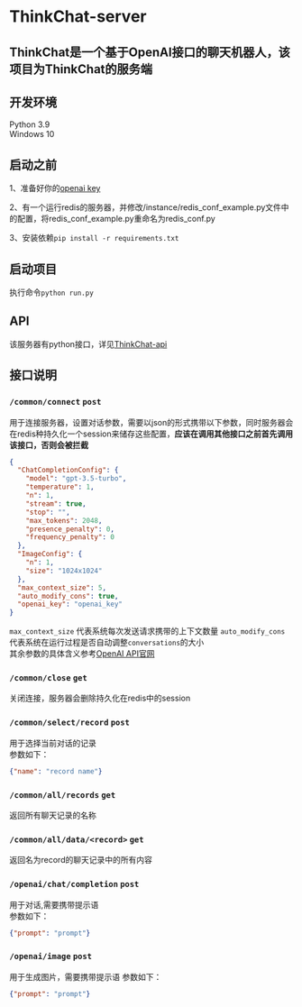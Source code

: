 # ThinkChat-server
## ThinkChat是一个基于OpenAI接口的聊天机器人，该项目为ThinkChat的服务端

## 开发环境
Python 3.9  
Windows 10

## 启动之前
1、准备好你的[openai key](https://platform.openai.com/account/api-keys)  

2、有一个运行redis的服务器，并修改/instance/redis_conf_example.py文件中的配置，将redis_conf_example.py重命名为redis_conf.py  

3、安装依赖```pip install -r requirements.txt```

## 启动项目
执行命令```python run.py```

## API
该服务器有python接口，详见[ThinkChat-api](https://github.com/OneOFF-ive/ThinkChat-api)

## 接口说明
### ```/common/connect``` ```post```  
用于连接服务器，设置对话参数，需要以json的形式携带以下参数，同时服务器会在redis种持久化一个session来储存这些配置，**应该在调用其他接口之前首先调用该接口，否则会被拦截**
```json
{
  "ChatCompletionConfig": {
    "model": "gpt-3.5-turbo",
    "temperature": 1,
    "n": 1,
    "stream": true,
    "stop": "",
    "max_tokens": 2048,
    "presence_penalty": 0,
    "frequency_penalty": 0
  },
  "ImageConfig": {
    "n": 1,
    "size": "1024x1024"
  },
  "max_context_size": 5,
  "auto_modify_cons": true,
  "openai_key": "openai_key"
}
```  
```max_context_size``` 代表系统每次发送请求携带的上下文数量
```auto_modify_cons``` 代表系统在运行过程是否自动调整```conversations```的大小  
其余参数的具体含义参考[OpenAI API官网](https://platform.openai.com/docs/api-reference)

### ```/common/close``` ```get```  
关闭连接，服务器会删除持久化在redis中的session  
  
### ```/common/select/record``` ```post```
用于选择当前对话的记录  
参数如下：  
```json
{"name": "record name"}
```

### ```/common/all/records``` ```get```
返回所有聊天记录的名称  
  
### ```/common/all/data/<record>``` ```get```  
返回名为record的聊天记录中的所有内容 
  
### ```/openai/chat/completion``` ```post```
用于对话,需要携带提示语  
参数如下：  
```json
{"prompt": "prompt"}
```

### ```/openai/image``` ```post```
用于生成图片，需要携带提示语
参数如下：
```json
{"prompt": "prompt"}
```